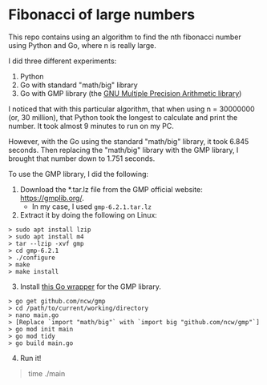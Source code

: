 # Fibonacci of large numbers

This repo contains using an algorithm to find the nth fibonacci number using Python and Go, where n is really large.

I did three different experiments:

1. Python
2. Go with standard "math/big" library
3. Go with GMP library (the [GNU Multiple Precision Arithmetic library](https://gmplib.org/))

I noticed that with this particular algorithm, that when using n = 30000000 (or, 30 million), that Python took the longest to calculate and print the number. It took almost 9 minutes to run on my PC.

However, with the Go using the standard "math/big" library, it took 6.845 seconds. Then replacing the "math/big" library with the GMP library, I brought that number down to 1.751 seconds.



To use the GMP library, I did the following:

1. Download the *.tar.lz file from the GMP official website: https://gmplib.org/.
    * In my case, I used `gmp-6.2.1.tar.lz`
2. Extract it by doing the following on Linux:

```
> sudo apt install lzip
> sudo apt install m4
> tar --lzip -xvf gmp
> cd gmp-6.2.1
> ./configure
> make
> make install
```

3. Install [this Go wrapper](https://github.com/ncw/gmp) for the GMP library.
```
> go get github.com/ncw/gmp
> cd /path/to/current/working/directory
> nano main.go
> [Replace `import "math/big"` with `import big "github.com/ncw/gmp"`]
> go mod init main
> go mod tidy
> go build main.go
```

4. Run it!

> time ./main

